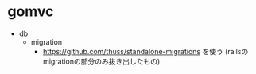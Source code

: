 # gomvc


- db
  - migration
    - https://github.com/thuss/standalone-migrations を使う (railsのmigrationの部分のみ抜き出したもの)
